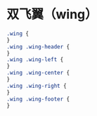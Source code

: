 # 双飞翼（wing）

```css
.wing {
}
.wing .wing-header {
}
.wing .wing-left {
}
.wing .wing-center {
}
.wing .wing-right {
}
.wing .wing-footer {
}
```
